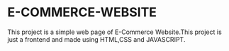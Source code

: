 # E-COMMERCE-WEBSITE
This project is a simple web page of E-Commerce Website.This project is just a frontend and made using HTML,CSS and JAVASCRIPT.
